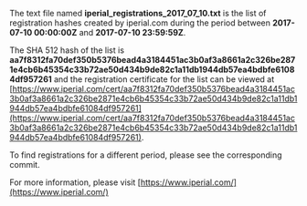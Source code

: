The text file named **iperial_registrations_2017_07_10.txt** is the list of registration hashes created by iperial.com during the period between **2017-07-10 00:00:00Z** and **2017-07-10 23:59:59Z**.

The SHA 512 hash of the list is **aa7f8312fa70def350b5376bead4a3184451ac3b0af3a8661a2c326be2871e4cb6b45354c33b72ae50d434b9de82c1a11db1944db57ea4bdbfe61084df957261** and the registration certificate for the list can be viewed at [https://www.iperial.com/cert/aa7f8312fa70def350b5376bead4a3184451ac3b0af3a8661a2c326be2871e4cb6b45354c33b72ae50d434b9de82c1a11db1944db57ea4bdbfe61084df957261](https://www.iperial.com/cert/aa7f8312fa70def350b5376bead4a3184451ac3b0af3a8661a2c326be2871e4cb6b45354c33b72ae50d434b9de82c1a11db1944db57ea4bdbfe61084df957261).

To find registrations for a different period, please see the corresponding commit.

For more information, please visit [https://www.iperial.com/](https://www.iperial.com/)
